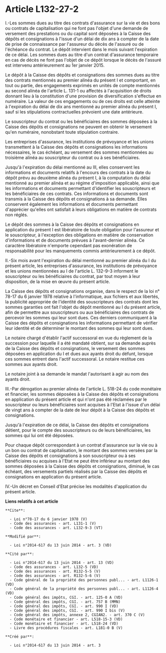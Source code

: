 # Article L132-27-2

I.-Les sommes dues au titre des contrats d'assurance sur la vie et des bons ou contrats de capitalisation qui ne font pas
l'objet d'une demande de versement des prestations ou du capital sont déposées à la Caisse des dépôts et consignations à
l'issue d'un délai de dix ans à compter de la date de prise de connaissance par l'assureur du décès de l'assuré ou de
l'échéance du contrat. Le dépôt intervient dans le mois suivant l'expiration de ce délai. Les sommes dues au titre d'un
contrat d'assurance temporaire en cas de décès ne font pas l'objet de ce dépôt lorsque le décès de l'assuré est intervenu
antérieurement au 1er janvier 2015. 

Le dépôt à la Caisse des dépôts et consignations des sommes dues au titre des contrats mentionnés au premier alinéa du
présent I et comportant, en tout ou partie, des engagements exprimés en unités de compte mentionnés au second alinéa de
l'article L. 131-1 ou affectés à l'acquisition de droits donnant lieu à la constitution d'une provision de diversification
s'effectue en numéraire. La valeur de ces engagements ou de ces droits est celle atteinte à l'expiration du délai de dix ans
mentionné au premier alinéa du présent I, sauf si les stipulations contractuelles prévoient une date antérieure. 

Le souscripteur du contrat ou les bénéficiaires des sommes déposées à la Caisse des dépôts et consignations ne peuvent en
obtenir le versement qu'en numéraire, nonobstant toute stipulation contraire. 

Les entreprises d'assurance, les institutions de prévoyance et les unions transmettent à la Caisse des dépôts et
consignations les informations nécessaires, le cas échéant, au versement des sommes mentionnées au troisième alinéa au
souscripteur du contrat ou à ses bénéficiaires. 

Jusqu'à l'expiration du délai mentionné au III, elles conservent les informations et documents relatifs à l'encours des
contrats à la date du dépôt prévu au deuxième alinéa du présent I, à la computation du délai mentionné au premier alinéa et
au régime d'imposition applicable, ainsi que les informations et documents permettant d'identifier les souscripteurs et les
bénéficiaires de ces contrats. Ces informations et documents sont transmis à la Caisse des dépôts et consignations à sa
demande. Elles conservent également les informations et documents permettant d'apprécier qu'elles ont satisfait à leurs
obligations en matière de contrats non réglés. 

Le dépôt des sommes à la Caisse des dépôts et consignations en application du présent I est libératoire de toute obligation
pour l'assureur et le souscripteur, à l'exception des obligations en matière de conservation d'informations et de documents
prévues à l'avant-dernier alinéa. Ce caractère libératoire n'emporte cependant pas exonération de responsabilité pour les
manquements commis antérieurement à ce dépôt. 

II.-Six mois avant l'expiration du délai mentionné au premier alinéa du I du présent article, les entreprises d'assurance,
les institutions de prévoyance et les unions mentionnées au I de l'article L. 132-9-3 informent le souscripteur ou les
bénéficiaires du contrat, par tout moyen à leur disposition, de la mise en œuvre du présent article. 

La Caisse des dépôts et consignations organise, dans le respect de la loi n° 78-17 du 6 janvier 1978 relative à
l'informatique, aux fichiers et aux libertés, la publicité appropriée de l'identité des souscripteurs des contrats dont les
sommes garanties ont fait l'objet du dépôt mentionné au I du présent article, afin de permettre aux souscripteurs ou aux
bénéficiaires des contrats de percevoir les sommes qui leur sont dues. Ces derniers communiquent à la Caisse des dépôts et
consignations les informations permettant de vérifier leur identité et de déterminer le montant des sommes qui leur sont
dues. 

Le notaire chargé d'établir l'actif successoral en vue du règlement de la succession pour laquelle il a été mandaté obtient,
sur sa demande auprès de la Caisse des dépôts et consignations, le versement des sommes déposées en application du I et dues
aux ayants droit du défunt, lorsque ces sommes entrent dans l'actif successoral. Le notaire restitue ces sommes aux ayants
droit. 

Le notaire joint à sa demande le mandat l'autorisant à agir au nom des ayants droit. 

III.-Par dérogation au premier alinéa de l'article L. 518-24 du code monétaire et financier, les sommes déposées à la Caisse
des dépôts et consignations en application du présent article et qui n'ont pas été réclamées par le souscripteur ou leurs
bénéficiaires sont acquises à l'Etat à l'issue d'un délai de vingt ans à compter de la date de leur dépôt à la Caisse des
dépôts et consignations. 

Jusqu'à l'expiration de ce délai, la Caisse des dépôts et consignations détient, pour le compte des souscripteurs ou de leurs
bénéficiaires, les sommes qui lui ont été déposées. 

Pour chaque dépôt correspondant à un contrat d'assurance sur la vie ou à un bon ou contrat de capitalisation, le montant des
sommes versées par la Caisse des dépôts et consignations à son souscripteur ou à ses bénéficiaires ou acquises à l'Etat ne
peut être inférieur au montant des sommes déposées à la Caisse des dépôts et consignations, diminué, le cas échéant, des
versements partiels réalisés par la Caisse des dépôts et consignations en application du présent article. 

IV.-Un décret en Conseil d'Etat précise les modalités d'application du présent article.

**Liens relatifs à cet article**

	**Cite**:

	  - Loi n°78-17 du 6 janvier 1978 (V)
	  - Code des assurances - art. L131-1 (V)
	  - Code des assurances - art. L132-9-3 (VT)

	**Modifié par**:

	  - Loi n°2014-617 du 13 juin 2014 - art. 3 (VD)

	**Cité par**:

	  - Loi n°2014-617 du 13 juin 2014 - art. 13 (VD)
	  - Code des assurances - art. L132-5 (VD)
	  - Code des assurances - art. R132-5-5 (V)
	  - Code des assurances - art. R132-5-6 (V)
	  - Code général de la propriété des personnes publ... - art. L1126-1 (VD)
	  - Code général de la propriété des personnes publ... - art. L1126-4 (VD)
	  - Code général des impôts, CGI. - art. 125-0 A (VD)
	  - Code général des impôts, CGI. - art. 757 B (MMN)
	  - Code général des impôts, CGI. - art. 990 I (VD)
	  - Code général des impôts, CGI. - art. 990 I bis (V)
	  - Code général des impôts, annexe 2, CGIAN2. - art. 370 C (V)
	  - Code monétaire et financier - art. L518-15-3 (VD)
	  - Code monétaire et financier - art. L518-24 (VD)
	  - Livre des procédures fiscales - art. L181-0 B (V)

	**Créé par**:

	  - Loi n°2014-617 du 13 juin 2014 - art. 3
